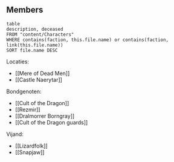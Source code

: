 
## Members
```dataview
table
description, deceased
FROM "content/Characters"
WHERE contains(faction, this.file.name) or contains(faction, link(this.file.name))
SORT file.name DESC
```

Locaties:
- [[Mere of Dead Men]]
- [[Castle Naerytar]]

Bondgenoten:
- [[Cult of the Dragon]]
- [[Rezmir]]
- [[Dralmorrer Borngray]]
- [[Cult of the Dragon guards]]

Vijand:
- [[Lizardfolk]]
- [[Snapjaw]]

